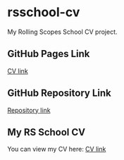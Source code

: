 # rsschool-cv
My Rolling Scopes School CV project.

## GitHub Pages Link
[CV link](https://suzarm.github.io/rsschool-cv/cv)

## GitHub Repository Link
[Repository link](https://github.com/suzarm/rsschool-cv)

## My RS School CV
You can view my CV here: [CV link](https://suzarm.github.io/rsschool-cv/cv)
